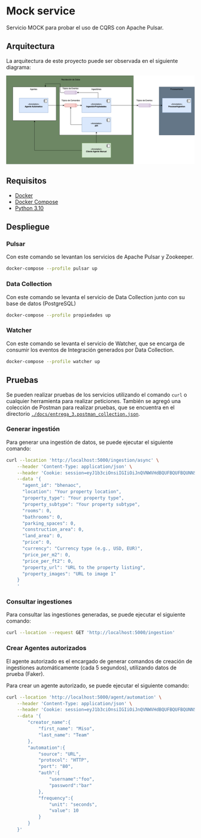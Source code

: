 # Mock service

Servicio MOCK para probar el uso de CQRS con Apache Pulsar.

## Arquitectura

La arquitectura de este proyecto puede ser observada en el siguiente diagrama:

![Arquitectura](./docs/arquitectura.png)

## Requisitos

- [Docker](https://www.docker.com/)
- [Docker Compose](https://docs.docker.com/compose/)
- [Python 3.10](https://www.python.org/)

## Despliegue

### Pulsar

Con este comando se levantan los servicios de Apache Pulsar y Zookeeper.

```bash
docker-compose --profile pulsar up
```

### Data Collection

Con este comando se levanta el servicio de Data Collection junto con su base de datos (PostgreSQL)

```bash
docker-compose --profile propiedades up
```

### Watcher

Con este comando se levanta el servicio de Watcher, que se encarga de consumir los eventos de Integración generados
por Data Collection.

```bash
docker-compose --profile watcher up
```

## Pruebas

Se pueden realizar pruebas de los servicios utilizando el comando `curl` o cualquier herramienta para realizar
peticiones. También se agregó una colección de Postman para realizar pruebas, que se encuentra en el directorio
[`./docs/entrega_3.postman_collection.json`](./docs/entrega_3.postman_collection.json).

### Generar ingestión

Para generar una ingestión de datos, se puede ejecutar el siguiente comando:

```bash
curl --location 'http://localhost:5000/ingestion/async' \
    --header 'Content-Type: application/json' \
    --header 'Cookie: session=eyJ1b3ciOnsiIGIiOiJnQVNWVHdBQUFBQUFBQUNNSG5OeVl5NWtZWFJoWDJOdmJHeGxZM1JwYjI0dVkyOXVabWxuTG5WdmQ1U01GRk5SVEVGc1kyaGxiWGxWYm1sMFQyWlhiM0pybEpPVUtZR1VmWlNNQ0Y5aVlYUmphR1Z6bEYyVWMySXUifX0.Zd0d5A.qu8UKqrCPZYfN_VF8y-VpxEkINQ' \
    --data '{
      "agent_id": "bhenaoc",
      "location": "Your property location",
      "property_type": "Your property type",
      "property_subtype": "Your property subtype",
      "rooms": 0, 
      "bathrooms": 0, 
      "parking_spaces": 0, 
      "construction_area": 0, 
      "land_area": 0, 
      "price": 0, 
      "currency": "Currency type (e.g., USD, EUR)",
      "price_per_m2": 0, 
      "price_per_ft2": 0, 
      "property_url": "URL to the property listing",
      "property_images": "URL to image 1" 
    }
    '
```

### Consultar ingestiones

Para consultar las ingestiones generadas, se puede ejecutar el siguiente comando:

```bash
curl --location --request GET 'http://localhost:5000/ingestion'
```

### Crear Agentes autorizados

El agente autorizado es el encargado de generar comandos de creación de ingestiones automáticamente (cada 5 segundos),
utilizando datos de prueba (Faker).

Para crear un agente autorizado, se puede ejecutar el siguiente comando:

```bash
curl --location 'http://localhost:5000/agent/automation' \
    --header 'Content-Type: application/json' \
    --header 'Cookie: session=eyJ1b3ciOnsiIGIiOiJnQVNWVHdBQUFBQUFBQUNNSG5OeVl5NWtZWFJoWDJOdmJHeGxZM1JwYjI0dVkyOXVabWxuTG5WdmQ1U01GRk5SVEVGc1kyaGxiWGxWYm1sMFQyWlhiM0pybEpPVUtZR1VmWlNNQ0Y5aVlYUmphR1Z6bEYyVWMySXUifX0.Zd0c2g.O2L7mFmpMy-4reYjMe3GtQbZcx8' \
    --data '{
        "creator_name":{
            "first_name": "Miso",
            "last_name": "Team"
        },
        "automation":{
            "source": "URL",
            "protocol": "HTTP",
            "port": "80",
            "auth":{
                "username":"foo",
                "password":"bar"
            },
            "frequency":{
                "unit": "seconds",
                "value": 10
            }
        }
    }'
```
